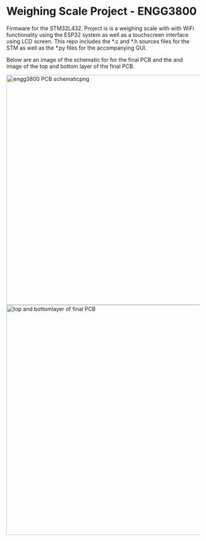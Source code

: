 # Weighing Scale Project - ENGG3800
Firmware for the STM32L432. Project is is a weighing scale with with WiFi functionality using the ESP32 system as well as a touchscreen interface using LCD screen. This repo includes the *.c and *.h sources files for the STM as well as the *.py files for the accompanying GUI.

Below are an image of the schematic for for the final PCB and the and image of the top and bottom layer of the final PCB.

<img src="https://github.com/s4661768/engg3800/assets/142230142/fbea776f-649e-4201-b30c-bf0669cb6ced" alt="engg3800 PCB schematicpng" width="600">
<img src="https://github.com/s4661768/engg3800/assets/142230142/4a30869c-0f18-4af8-943a-ec4d40f5d69c" alt="top and bottomlayer of final PCB" width="600">

